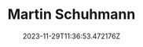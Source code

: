 ---
title: "Martin Schuhmann"
category: "IndieWeb & Personal Blogs"
site_url: https://martinschuhmann.com/
feed_url: https://martinschuhmann.com/feed.xml
date: 2023-11-29T11:36:53.472176Z
domain: martinschuhmann.com

---